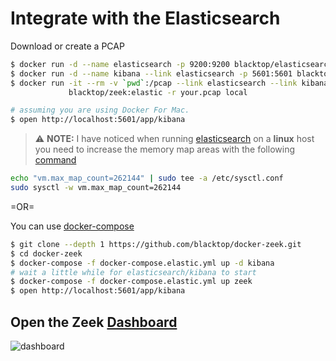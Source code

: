 # Integrate with the Elasticsearch

Download or create a PCAP

```bash
$ docker run -d --name elasticsearch -p 9200:9200 blacktop/elasticsearch:7.0
$ docker run -d --name kibana --link elasticsearch -p 5601:5601 blacktop/kibana:7.0
$ docker run -it --rm -v `pwd`:/pcap --link elasticsearch --link kibana \
             blacktop/zeek:elastic -r your.pcap local

# assuming you are using Docker For Mac.
$ open http://localhost:5601/app/kibana
```

> :warning: **NOTE:** I have noticed when running [elasticsearch](https://github.com/blacktop/docker-elasticsearch-alpine) on a **linux** host you need to increase the memory map areas with the following [command](https://www.elastic.co/guide/en/elasticsearch/reference/current/docker.html#docker-cli-run-prod-mode)

```bash
echo "vm.max_map_count=262144" | sudo tee -a /etc/sysctl.conf
sudo sysctl -w vm.max_map_count=262144
```

=OR=

 You can use [docker-compose](https://docs.docker.com/compose/overview/)

```bash
$ git clone --depth 1 https://github.com/blacktop/docker-zeek.git
$ cd docker-zeek
$ docker-compose -f docker-compose.elastic.yml up -d kibana
# wait a little while for elasticsearch/kibana to start
$ docker-compose -f docker-compose.elastic.yml up zeek
$ open http://localhost:5601/app/kibana
```

## Open the Zeek [Dashboard](http://localhost:5601/app/kibana#/dashboard/7cbb5410-3700-11e9-aa6d-ff445a78330c?_g=(filters:!(),refreshInterval:(pause:!t,value:0),time:(from:'2011-01-25T18:50:05.529Z',to:'2011-01-25T18:58:53.008Z'))&_a=(description:'',filters:!(),fullScreenMode:!f,options:(hidePanelTitles:!f,useMargins:!t),panels:!((embeddableConfig:(mapCenter:!(43.32517767999296,-41.22070312500001),mapZoom:3),gridData:(h:14,i:'1',w:48,x:0,y:7),id:f469f230-370c-11e9-aa6d-ff445a78330c,panelIndex:'1',type:visualization,version:'7.0.0-beta1'),(embeddableConfig:(),gridData:(h:12,i:'2',w:16,x:0,y:33),id:'1df7ea80-370d-11e9-aa6d-ff445a78330c',panelIndex:'2',type:visualization,version:'7.0.0-beta1'),(embeddableConfig:(),gridData:(h:12,i:'3',w:16,x:16,y:33),id:'466e5850-370d-11e9-aa6d-ff445a78330c',panelIndex:'3',type:visualization,version:'7.0.0-beta1'),(embeddableConfig:(),gridData:(h:12,i:'4',w:16,x:32,y:33),id:'649acd40-370d-11e9-aa6d-ff445a78330c',panelIndex:'4',type:visualization,version:'7.0.0-beta1'),(embeddableConfig:(),gridData:(h:12,i:'5',w:16,x:0,y:21),id:'9436c270-370d-11e9-aa6d-ff445a78330c',panelIndex:'5',type:visualization,version:'7.0.0-beta1'),(embeddableConfig:(),gridData:(h:12,i:'6',w:16,x:16,y:21),id:bec2f0e0-370d-11e9-aa6d-ff445a78330c,panelIndex:'6',type:visualization,version:'7.0.0-beta1'),(embeddableConfig:(),gridData:(h:12,i:'7',w:16,x:32,y:21),id:e042fda0-370d-11e9-aa6d-ff445a78330c,panelIndex:'7',type:visualization,version:'7.0.0-beta1'),(embeddableConfig:(),gridData:(h:7,i:'8',w:47,x:0,y:0),id:f8c40810-370d-11e9-aa6d-ff445a78330c,panelIndex:'8',type:visualization,version:'7.0.0-beta1')),query:(language:kuery,query:''),timeRestore:!f,title:'Zeek%20Overview%20Dashboard',viewMode:view))

![dashboard](https://raw.githubusercontent.com/blacktop/docker-zeek/master/docs/imgs/dashboard.png)
